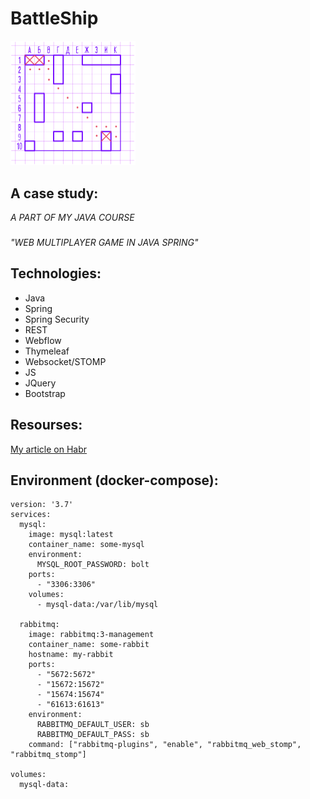 # BattleShip

<img src="./fight.png" width=200/>

## A case study: 
*A PART OF MY JAVA COURSE*
### 
*"WEB MULTIPLAYER GAME IN JAVA SPRING"*


## Technologies: 

- Java
- Spring 
- Spring Security
- REST
- Webflow
- Thymeleaf
- Websocket/STOMP
- JS
- JQuery
- Bootstrap


## Resourses:

[My article on Habr](https://habr.com/ru/post/346296)

## Environment (docker-compose):
```
version: '3.7'
services:
  mysql:
    image: mysql:latest
    container_name: some-mysql
    environment:
      MYSQL_ROOT_PASSWORD: bolt
    ports:
      - "3306:3306"
    volumes:
      - mysql-data:/var/lib/mysql

  rabbitmq:
    image: rabbitmq:3-management
    container_name: some-rabbit
    hostname: my-rabbit
    ports:
      - "5672:5672"
      - "15672:15672"
      - "15674:15674"
      - "61613:61613"
    environment:
      RABBITMQ_DEFAULT_USER: sb
      RABBITMQ_DEFAULT_PASS: sb
    command: ["rabbitmq-plugins", "enable", "rabbitmq_web_stomp", "rabbitmq_stomp"]

volumes:
  mysql-data:
```

